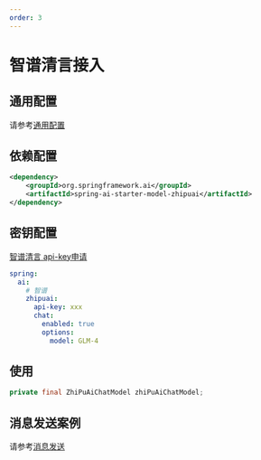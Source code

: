 ```yaml
---
order: 3
---
```

# 智谱清言接入

## 通用配置

请参考[通用配置](../config/base.md)

## 依赖配置

```xml
<dependency>
    <groupId>org.springframework.ai</groupId>
    <artifactId>spring-ai-starter-model-zhipuai</artifactId>
</dependency>
```

## 密钥配置

[智谱清言 api-key申请](https://maas.aminer.cn/usercenter/apikeys)

```yml
spring:
  ai:
    # 智谱
    zhipuai:
      api-key: xxx
      chat:
        enabled: true
        options:
          model: GLM-4
```

## 使用

```java
private final ZhiPuAiChatModel zhiPuAiChatModel;
```

## 消息发送案例

请参考[消息发送](../basic/chat.md)
